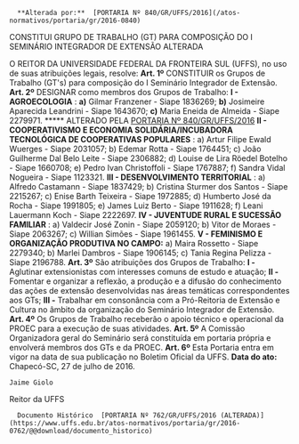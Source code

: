       **Alterada por:**  [PORTARIA Nº 840/GR/UFFS/2016](/atos-normativos/portaria/gr/2016-0840) 

   CONSTITUI GRUPO DE TRABALHO (GT) PARA COMPOSIÇÃO DO I SEMINÁRIO INTEGRADOR DE EXTENSÃO ALTERADA  

 O REITOR DA UNIVERSIDADE FEDERAL DA FRONTEIRA SUL (UFFS), no uso de suas atribuições legais, resolve:   **Art. 1º** CONSTITUIR os Grupos de Trabalho (GT's) para composição do I Seminário Integrador de Extensão.   **Art. 2º** DESIGNAR como membros dos Grupos de Trabalho:  **I - AGROECOLOGIA**  :   **a)**  Gilmar Franzener - Siape 1836269;   **b)**  Josimeire Aparecida Leandrini - Siape 1643670;   **c)**  Maria Eneida de Almeida - Siape 2279971.  ***** ALTERADO PELA [PORTARIA Nº 840/GR/UFFS/2016](https://www.uffs.edu.br/atos-normativos/portaria/gr/2016-0840)  **II - COOPERATIVISMO E ECONOMIA SOLIDÁRIA/INCUBADORA TECNOLÓGICA DE COOPERATIVAS POPULARES** : a) Artur Filipe Ewald Wuerges - Siape 2031057; b) Edemar Rotta - Siape 1764451; c) João Guilherme Dal Belo Leite - Siape 2306882; d) Louise de Lira Röedel Botelho - Siape 1660708; e) Pedro Ivan Christoffoli - Siape 1767887; f) Sandra Vidal Nogueira - Siape 1123321. **III - DESENVOLVIMENTO TERRITORIAL** : a) Alfredo Castamann - Siape 1837429; b) Cristina Sturmer dos Santos - Siape 2215267; c) Enise Barth Teixeira - Siape 1972885; d) Humberto José da Rocha - Siape 1991805; e) James Luiz Berto - Siape 1911628; f) Leani Lauermann Koch - Siape 2222697. **IV - JUVENTUDE RURAL E SUCESSÃO FAMILIAR** : a) Valdecir José Zonin - Siape 2059120; b) Vitor de Moraes - Siape 2063267; c) Willian Simões - Siape 1961455. **V - FEMINISMO E ORGANIZAÇÃO PRODUTIVA NO CAMPO:**  a) Maira Rossetto - Siape 2279340; b) Marlei Dambros - Siape 1906145; c) Tania Regina Pelizza - Siape 2196788.   **Art. 3º** São atribuições dos Grupos de Trabalho: **I -** Aglutinar extensionistas com interesses comuns de estudo e atuação; **II -** Fomentar e organizar a reflexão, a produção e a difusão do conhecimento das ações de extensão desenvolvidas nas áreas temáticas correspondentes aos GTs; **III -** Trabalhar em consonância com a Pró-Reitoria de Extensão e Cultura no âmbito da organização do Seminário Integrador de Extensão.   **Art. 4º** Os Grupos de Trabalho receberão o apoio técnico e operacional da PROEC para a execução de suas atividades.   **Art. 5º** A Comissão Organizadora geral do Seminário será constituída em portaria própria e envolverá membros dos GTs e da PROEC.   **Art. 6º** Esta Portaria entra em vigor na data de sua publicação no Boletim Oficial da UFFS.      **Data do ato:** Chapecó-SC, 27 de julho de 2016.   
 

    Jaime Giolo   
 Reitor da UFFS 

      Documento Histórico  [PORTARIA Nº 762/GR/UFFS/2016 (ALTERADA)](https://www.uffs.edu.br/atos-normativos/portaria/gr/2016-0762/@@download/documento_historico)     
      